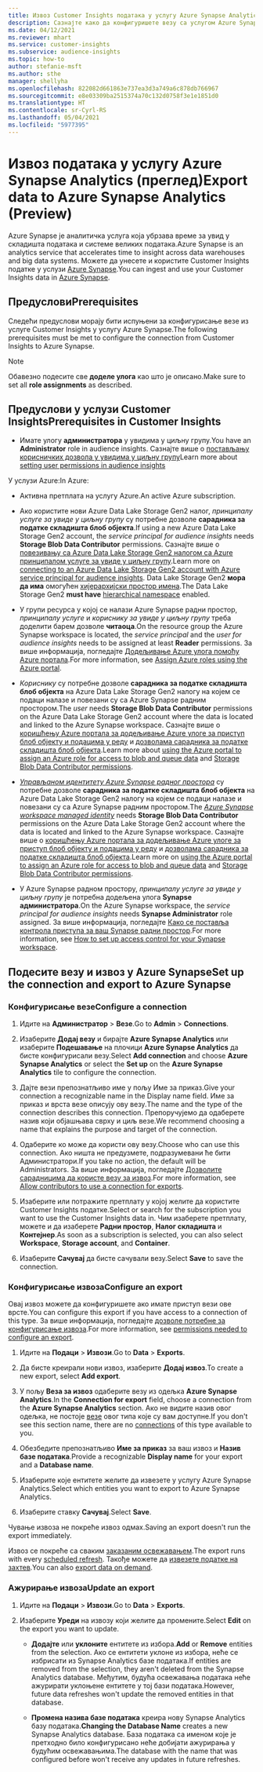 ```yaml
---
title: Извоз Customer Insights података у услугу Azure Synapse Analytics
description: Сазнајте како да конфигуришете везу са услугом Azure Synapse Analytics.
ms.date: 04/12/2021
ms.reviewer: mhart
ms.service: customer-insights
ms.subservice: audience-insights
ms.topic: how-to
author: stefanie-msft
ms.author: sthe
manager: shellyha
ms.openlocfilehash: 822082d661863e737ea3d3a749a6c878db766967
ms.sourcegitcommit: e8e03309ba2515374a70c132d0758f3e1e1851d0
ms.translationtype: HT
ms.contentlocale: sr-Cyrl-RS
ms.lasthandoff: 05/04/2021
ms.locfileid: "5977395"
---
```

# <a name="export-data-to-azure-synapse-analytics-preview"></a><span data-ttu-id="85092-103">Извоз података у услугу Azure Synapse Analytics (преглед)</span><span class="sxs-lookup"><span data-stu-id="85092-103">Export data to Azure Synapse Analytics (Preview)</span></span>

<span data-ttu-id="85092-104">Azure Synapse је аналитичка услуга која убрзава време за увид у складишта података и системе великих података.</span><span class="sxs-lookup"><span data-stu-id="85092-104">Azure Synapse is an analytics service that accelerates time to insight across data warehouses and big data systems.</span></span> <span data-ttu-id="85092-105">Можете да унесете и користите Customer Insights податке у услузи [Azure Synapse](/azure/synapse-analytics/overview-what-is).</span><span class="sxs-lookup"><span data-stu-id="85092-105">You can ingest and use your Customer Insights data in [Azure Synapse](/azure/synapse-analytics/overview-what-is).</span></span>

## <a name="prerequisites"></a><span data-ttu-id="85092-106">Предуслови</span><span class="sxs-lookup"><span data-stu-id="85092-106">Prerequisites</span></span>

<span data-ttu-id="85092-107">Следећи предуслови морају бити испуњени за конфигурисање везе из услуге Customer Insights у услугу Azure Synapse.</span><span class="sxs-lookup"><span data-stu-id="85092-107">The following prerequisites must be met to configure the connection from Customer Insights to Azure Synapse.</span></span>

> [!NOTE]
> <span data-ttu-id="85092-108">Обавезно подесите све **доделе улога** као што је описано.</span><span class="sxs-lookup"><span data-stu-id="85092-108">Make sure to set all **role assignments** as described.</span></span>  

## <a name="prerequisites-in-customer-insights"></a><span data-ttu-id="85092-109">Предуслови у услузи Customer Insights</span><span class="sxs-lookup"><span data-stu-id="85092-109">Prerequisites in Customer Insights</span></span>

* <span data-ttu-id="85092-110">Имате улогу **администратора** у увидима у циљну групу.</span><span class="sxs-lookup"><span data-stu-id="85092-110">You have an **Administrator** role in audience insights.</span></span> <span data-ttu-id="85092-111">Сазнајте више о [постављању корисничких дозвола у увидима у циљну групу](permissions.md#assign-roles-and-permissions)</span><span class="sxs-lookup"><span data-stu-id="85092-111">Learn more about [setting user permissions in audience insights](permissions.md#assign-roles-and-permissions)</span></span>

<span data-ttu-id="85092-112">У услузи Azure:</span><span class="sxs-lookup"><span data-stu-id="85092-112">In Azure:</span></span> 

- <span data-ttu-id="85092-113">Активна претплата на услугу Azure.</span><span class="sxs-lookup"><span data-stu-id="85092-113">An active Azure subscription.</span></span>

- <span data-ttu-id="85092-114">Ако користите нови Azure Data Lake Storage Gen2 налог, *принципалу услуге за увиде у циљну групу* су потребне дозволе **сарадника за податке складишта блоб објекта**.</span><span class="sxs-lookup"><span data-stu-id="85092-114">If using a new Azure Data Lake Storage Gen2 account, the *service principal for audience insights* needs **Storage Blob Data Contributor** permissions.</span></span> <span data-ttu-id="85092-115">Сазнајте више о [повезивању са Azure Data Lake Storage Gen2 налогом са Azure принципалом услуге за увиде у циљну групу](connect-service-principal.md).</span><span class="sxs-lookup"><span data-stu-id="85092-115">Learn more on [connecting to an Azure Data Lake Storage Gen2 account with Azure service principal for audience insights](connect-service-principal.md).</span></span> <span data-ttu-id="85092-116">Data Lake Storage Gen2 **мора да има** омогућен [хијерархијски простор имена](/azure/storage/blobs/data-lake-storage-namespace).</span><span class="sxs-lookup"><span data-stu-id="85092-116">The Data Lake Storage Gen2 **must have** [hierarchical namespace](/azure/storage/blobs/data-lake-storage-namespace) enabled.</span></span>

- <span data-ttu-id="85092-117">У групи ресурса у којој се налази Azure Synapse радни простор, *принципалу услуге* и *кориснику за увиде у циљну групу* треба доделити барем дозволе **читаоца**.</span><span class="sxs-lookup"><span data-stu-id="85092-117">On the resource group the Azure Synapse workspace is located, the *service principal* and the *user for audience insights* needs to be assigned at least **Reader** permissions.</span></span> <span data-ttu-id="85092-118">За више информација, погледајте [Додељивање Azure улога помоћу Azure портала](/azure/role-based-access-control/role-assignments-portal).</span><span class="sxs-lookup"><span data-stu-id="85092-118">For more information, see [Assign Azure roles using the Azure portal](/azure/role-based-access-control/role-assignments-portal).</span></span>

- <span data-ttu-id="85092-119">*Кориснику* су потребне дозволе **сарадника за податке складишта блоб објекта** на Azure Data Lake Storage Gen2 налогу на којем се подаци налазе и повезани су са Azure Synapse радним простором.</span><span class="sxs-lookup"><span data-stu-id="85092-119">The *user* needs **Storage Blob Data Contributor** permissions on the Azure Data Lake Storage Gen2 account where the data is located and linked to the Azure Synapse workspace.</span></span> <span data-ttu-id="85092-120">Сазнајте више о [коришћењу Azure портала за додељивање Azure улоге за приступ блоб објекту и подацима у реду](/azure/storage/common/storage-auth-aad-rbac-portal) и [дозволама сарадника за податке складишта блоб објекта](/azure/role-based-access-control/built-in-roles#storage-blob-data-contributor).</span><span class="sxs-lookup"><span data-stu-id="85092-120">Learn more about [using the Azure portal to assign an Azure role for access to blob and queue data](/azure/storage/common/storage-auth-aad-rbac-portal) and [Storage Blob Data Contributor permissions](/azure/role-based-access-control/built-in-roles#storage-blob-data-contributor).</span></span>

- <span data-ttu-id="85092-121">*[Управљаном идентитету Azure Synapse радног простора](/azure/synapse-analytics/security/synapse-workspace-managed-identity)* су потребне дозволе **сарадника за податке складишта блоб објекта** на Azure Data Lake Storage Gen2 налогу на којем се подаци налазе и повезани су са Azure Synapse радним простором.</span><span class="sxs-lookup"><span data-stu-id="85092-121">The *[Azure Synapse workspace managed identity](/azure/synapse-analytics/security/synapse-workspace-managed-identity)* needs **Storage Blob Data Contributor** permissions on the Azure Data Lake Storage Gen2 account where the data is located and linked to the Azure Synapse workspace.</span></span> <span data-ttu-id="85092-122">Сазнајте више о [коришћењу Azure портала за додељивање Azure улоге за приступ блоб објекту и подацима у реду](/azure/storage/common/storage-auth-aad-rbac-portal) и [дозволама сарадника за податке складишта блоб објекта](/azure/role-based-access-control/built-in-roles#storage-blob-data-contributor).</span><span class="sxs-lookup"><span data-stu-id="85092-122">Learn more on [using the Azure portal to assign an Azure role for access to blob and queue data](/azure/storage/common/storage-auth-aad-rbac-portal) and [Storage Blob Data Contributor permissions](/azure/role-based-access-control/built-in-roles#storage-blob-data-contributor).</span></span>

- <span data-ttu-id="85092-123">У Azure Synapse радном простору, *принципалу услуге за увиде у циљну групу* је потребна додељена улога **Synapse администратора**.</span><span class="sxs-lookup"><span data-stu-id="85092-123">On the Azure Synapse workspace, the *service principal for audience insights* needs **Synapse Administrator** role assigned.</span></span> <span data-ttu-id="85092-124">За више информација, погледајте [Како се поставља контрола приступа за ваш Synapse радни простор](/azure/synapse-analytics/security/how-to-set-up-access-control).</span><span class="sxs-lookup"><span data-stu-id="85092-124">For more information, see [How to set up access control for your Synapse workspace](/azure/synapse-analytics/security/how-to-set-up-access-control).</span></span>

## <a name="set-up-the-connection-and-export-to-azure-synapse"></a><span data-ttu-id="85092-125">Подесите везу и извоз у Azure Synapse</span><span class="sxs-lookup"><span data-stu-id="85092-125">Set up the connection and export to Azure Synapse</span></span>

### <a name="configure-a-connection"></a><span data-ttu-id="85092-126">Конфигурисање везе</span><span class="sxs-lookup"><span data-stu-id="85092-126">Configure a connection</span></span>

1. <span data-ttu-id="85092-127">Идите на **Администратор** > **Везе**.</span><span class="sxs-lookup"><span data-stu-id="85092-127">Go to **Admin** > **Connections**.</span></span>

1. <span data-ttu-id="85092-128">Изаберите **Додај везу** и бирајте **Azure Synapse Analytics** или изаберите **Подешавање** на плочици **Azure Synapse Analytics** да бисте конфигурисали везу.</span><span class="sxs-lookup"><span data-stu-id="85092-128">Select **Add connection** and choose **Azure Synapse Analytics** or select the **Set up** on the **Azure Synapse Analytics** tile to configure the connection.</span></span>

1. <span data-ttu-id="85092-129">Дајте вези препознатљиво име у пољу Име за приказ.</span><span class="sxs-lookup"><span data-stu-id="85092-129">Give your connection a recognizable name in the Display name field.</span></span> <span data-ttu-id="85092-130">Име за приказ и врста везе описују ову везу.</span><span class="sxs-lookup"><span data-stu-id="85092-130">The name and the type of the connection describes this connection.</span></span> <span data-ttu-id="85092-131">Препоручујемо да одаберете назив који објашњава сврху и циљ везе.</span><span class="sxs-lookup"><span data-stu-id="85092-131">We recommend choosing a name that explains the purpose and target of the connection.</span></span>

1. <span data-ttu-id="85092-132">Одаберите ко може да користи ову везу.</span><span class="sxs-lookup"><span data-stu-id="85092-132">Choose who can use this connection.</span></span> <span data-ttu-id="85092-133">Ако ништа не предузмете, подразумевани ће бити Администратори.</span><span class="sxs-lookup"><span data-stu-id="85092-133">If you take no action, the default will be Administrators.</span></span> <span data-ttu-id="85092-134">За више информација, погледајте [Дозволите сарадницима да користе везу за извоз](connections.md#allow-contributors-to-use-a-connection-for-exports).</span><span class="sxs-lookup"><span data-stu-id="85092-134">For more information, see [Allow contributors to use a connection for exports](connections.md#allow-contributors-to-use-a-connection-for-exports).</span></span>

1. <span data-ttu-id="85092-135">Изаберите или потражите претплату у којој желите да користите Customer Insights податке.</span><span class="sxs-lookup"><span data-stu-id="85092-135">Select or search for the subscription you want to use the Customer Insights data in.</span></span> <span data-ttu-id="85092-136">Чим изаберете претплату, можете и да изаберете **Радни простор**, **Налог складишта** и **Контејнер**.</span><span class="sxs-lookup"><span data-stu-id="85092-136">As soon as a subscription is selected, you can also select **Workspace**, **Storage account**, and **Container**.</span></span>

1. <span data-ttu-id="85092-137">Изаберите **Сачувај** да бисте сачували везу.</span><span class="sxs-lookup"><span data-stu-id="85092-137">Select **Save** to save the connection.</span></span>

### <a name="configure-an-export"></a><span data-ttu-id="85092-138">Конфигурисање извоза</span><span class="sxs-lookup"><span data-stu-id="85092-138">Configure an export</span></span>

<span data-ttu-id="85092-139">Овај извоз можете да конфигуришете ако имате приступ вези ове врсте.</span><span class="sxs-lookup"><span data-stu-id="85092-139">You can configure this export if you have access to a connection of this type.</span></span> <span data-ttu-id="85092-140">За више информација, погледајте [дозволе потребне за конфигурисање извоза](export-destinations.md#set-up-a-new-export).</span><span class="sxs-lookup"><span data-stu-id="85092-140">For more information, see [permissions needed to configure an export](export-destinations.md#set-up-a-new-export).</span></span>

1. <span data-ttu-id="85092-141">Идите на **Подаци** > **Извози**.</span><span class="sxs-lookup"><span data-stu-id="85092-141">Go to **Data** > **Exports**.</span></span>

1. <span data-ttu-id="85092-142">Да бисте креирали нови извоз, изаберите **Додај извоз**.</span><span class="sxs-lookup"><span data-stu-id="85092-142">To create a new export, select **Add export**.</span></span>

1. <span data-ttu-id="85092-143">У пољу **Веза за извоз** одаберите везу из одељка **Azure Synapse Analytics**.</span><span class="sxs-lookup"><span data-stu-id="85092-143">In the **Connection for export** field, choose a connection from the **Azure Synapse Analytics** section.</span></span> <span data-ttu-id="85092-144">Ако не видите назив овог одељка, не постоје [везе](connections.md) овог типа које су вам доступне.</span><span class="sxs-lookup"><span data-stu-id="85092-144">If you don't see this section name, there are no [connections](connections.md) of this type available to you.</span></span>

1. <span data-ttu-id="85092-145">Обезбедите препознатљиво **Име за приказ** за ваш извоз и **Назив базе података**.</span><span class="sxs-lookup"><span data-stu-id="85092-145">Provide a recognizable **Display name** for your export and a **Database name**.</span></span>

1. <span data-ttu-id="85092-146">Изаберите које ентитете желите да извезете у услугу Azure Synapse Analytics.</span><span class="sxs-lookup"><span data-stu-id="85092-146">Select which entities you want to export to Azure Synapse Analytics.</span></span>

1. <span data-ttu-id="85092-147">Изаберите ставку **Сачувај**.</span><span class="sxs-lookup"><span data-stu-id="85092-147">Select **Save**.</span></span>

<span data-ttu-id="85092-148">Чување извоза не покреће извоз одмах.</span><span class="sxs-lookup"><span data-stu-id="85092-148">Saving an export doesn't run the export immediately.</span></span>

<span data-ttu-id="85092-149">Извоз се покреће са сваким [заказаним освежавањем](system.md#schedule-tab).</span><span class="sxs-lookup"><span data-stu-id="85092-149">The export runs with every [scheduled refresh](system.md#schedule-tab).</span></span> <span data-ttu-id="85092-150">Такође можете да [извезете податке на захтев](export-destinations.md#run-exports-on-demand).</span><span class="sxs-lookup"><span data-stu-id="85092-150">You can also [export data on demand](export-destinations.md#run-exports-on-demand).</span></span>

### <a name="update-an-export"></a><span data-ttu-id="85092-151">Ажурирање извоза</span><span class="sxs-lookup"><span data-stu-id="85092-151">Update an export</span></span>

1. <span data-ttu-id="85092-152">Идите на **Подаци** > **Извози**.</span><span class="sxs-lookup"><span data-stu-id="85092-152">Go to **Data** > **Exports**.</span></span>

1. <span data-ttu-id="85092-153">Изаберите **Уреди** на извозу који желите да промените.</span><span class="sxs-lookup"><span data-stu-id="85092-153">Select **Edit** on the export you want to update.</span></span>

   - <span data-ttu-id="85092-154">**Додајте** или **уклоните** ентитете из избора.</span><span class="sxs-lookup"><span data-stu-id="85092-154">**Add** or **Remove** entities from the selection.</span></span> <span data-ttu-id="85092-155">Ако се ентитети уклоне из избора, неће се избрисати из Synapse Analytics базе података.</span><span class="sxs-lookup"><span data-stu-id="85092-155">If entities are removed from the selection, they aren't deleted from the Synapse Analytics database.</span></span> <span data-ttu-id="85092-156">Међутим, будућа освежавања података неће ажурирати уклоњене ентитете у тој бази података.</span><span class="sxs-lookup"><span data-stu-id="85092-156">However, future data refreshes won't update the removed entities in that database.</span></span>

   - <span data-ttu-id="85092-157">**Промена назива базе података** креира нову Synapse Analytics базу података.</span><span class="sxs-lookup"><span data-stu-id="85092-157">**Changing the Database Name** creates a new Synapse Analytics database.</span></span> <span data-ttu-id="85092-158">База података са именом које је претходно било конфигурисано неће добијати ажурирања у будућим освежавањима.</span><span class="sxs-lookup"><span data-stu-id="85092-158">The database with the name that was configured before won't receive any updates in future refreshes.</span></span>
